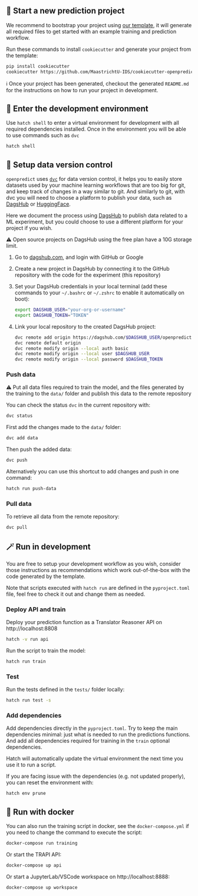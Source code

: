 
## 🍪 Start a new prediction project

We recommend to bootstrap your project using [our template](https://github.com/MaastrichtU-IDS/cookiecutter-openpredict-api), it will generate all required files to get started with an example training and prediction workflow.

Run these commands to install `cookiecutter` and generate your project from the template:

```bash
pip install cookiecutter
cookiecutter https://github.com/MaastrichtU-IDS/cookiecutter-openpredict-api
```

ℹ️ Once your project has been generated, checkout the generated `README.md` for the instructions on how to run your project in development.

## 🚪 Enter the development environment

Use `hatch shell` to enter a virtual environment for development with all required dependencies installed. Once in the environment you will be able to use commands such as `dvc`

```bash
hatch shell
```

## 🔎 Setup data version control

`openpredict` uses [`dvc`](https://dvc.org) for data version control, it helps you to easily store datasets used by your machine learning workflows that are too big for git, and keep track of changes in a way similar to git. And similarly to git, with dvc you will need to choose a platform to publish your data, such as [DagsHub](https://dagshub.com/docs/integration_guide/dvc/) or [HuggingFace](https://dvc.org/doc/dvclive/api-reference/ml-frameworks/huggingface).

Here we document the process using [DagsHub](https://dagshub.com/docs/integration_guide/dvc/) to publish data related to a ML experiment, but you could choose to use a different platform for your project if you wish.

⚠️ Open source projects on DagsHub using the free plan have a 10G storage limit.

1. Go to [dagshub.com](https://dagshub.com/user/login), and login with GitHub or Google

2. Create a new project in DagsHub by connecting it to the GitHub repository with the code for the experiment (this repository)

3. Set your DagsHub credentials in your local terminal (add these commands to your `~/.bashrc` or `~/.zshrc` to enable it automatically on boot):

   ```bash
   export DAGSHUB_USER="your-org-or-username"
   export DAGSHUB_TOKEN="TOKEN"
   ```

4. Link your local repository to the created DagsHub project:

   ```bash
   dvc remote add origin https://dagshub.com/$DAGSHUB_USER/openpredict-model.dvc
   dvc remote default origin
   dvc remote modify origin --local auth basic
   dvc remote modify origin --local user $DAGSHUB_USER
   dvc remote modify origin --local password $DAGSHUB_TOKEN
   ```

### Push data

⚠️ Put all data files required to train the model, and the files generated by the training to the `data/` folder and publish this data to the remote repository

You can check the status `dvc` in the current repository with:

```bash
dvc status
```

First add the changes made to the `data/` folder:

```bash
dvc add data
```

Then push the added data:

```bash
dvc push
```

Alternatively you can use this shortcut to add changes and push in one command:

```bash
hatch run push-data
```

### Pull data

To retrieve all data from the remote repository:

```bash
dvc pull
```

## 🪄 Run in development

You are free to setup your development workflow as you wish, consider those instructions as recommendations which work out-of-the-box with the code generated by the template.

Note that scripts executed with `hatch run` are defined in the `pyproject.toml` file, feel free to check it out and change them as needed.

### Deploy API and train

Deploy  your prediction function as a Translator Reasoner API on http://localhost:8808

```bash
hatch -v run api
```

Run the script to train the model:

```bash
hatch run train
```


### Test

Run the tests defined in the `tests/` folder locally:

```bash
hatch run test -s
```

### Add dependencies

Add dependencies directly in the `pyproject.toml`. Try to keep the main dependencies minimal: just what is needed to run the predictions functions. And add all dependencies required for training in the `train` optional dependencies.

Hatch will automatically update the virtual environment the next time you use it to run a script.

If you are facing issue with the dependencies (e.g. not updated properly), you can reset the environment with:

```bash
hatch env prune
```

## 🐳 Run with docker

You can also run the training script in docker, see the `docker-compose.yml` if you need to change the command to execute the script:

```bash
docker-compose run training
```

Or start the TRAPI API:

```bash
docker-compose up api
```

Or start a JupyterLab/VSCode workspace on http://localhost:8888:

```bash
docker-compose up workspace
```
